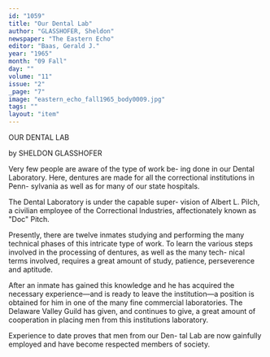 ```yaml
---
id: "1059"
title: "Our Dental Lab"
author: "GLASSHOFER, Sheldon"
newspaper: "The Eastern Echo"
editor: "Baas, Gerald J."
year: "1965"
month: "09 Fall"
day: ""
volume: "11"
issue: "2"
_page: "7"
image: "eastern_echo_fall1965_body0009.jpg"
tags: ""
layout: "item"
---
```

OUR DENTAL LAB

by SHELDON GLASSHOFER

Very few people are aware of the type of work be-
ing done in our Dental Laboratory. Here, dentures
are made for all the correctional institutions in Penn-
sylvania as well as for many of our state hospitals.

The Dental Laboratory is under the capable super-
vision of Albert L. Pilch, a civilian employee of the
Correctional Industries, affectionately known as
"Doc" Pitch.

Presently, there are twelve inmates studying and
performing the many technical phases of this intricate
type of work. To learn the various steps involved in
the processing of dentures, as well as the many tech-
nical terms involved, requires a great amount of
study, patience, perseverence and aptitude.

After an inmate has gained this knowledge and he
has acquired the necessary experience—and is ready
to leave the institution—a position is obtained for
him in one of the many fine commercial laboratories.
The Delaware Valley Guild has given, and continues
to give, a great amount of cooperation in placing men
from this institutions laboratory.

Experience to date proves that men from our Den-
tal Lab are now gainfully employed and have become
respected members of society.
